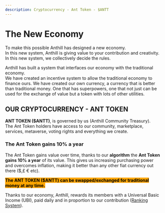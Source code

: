 ```yaml
---
description: Cryptocurrency - Ant Token - $ANTT
---
```


# The New Economy

To make this possible Anthill has designed a new economy. \
In this new system, Anthill is giving value to your contribution and creativity. In this new system, we collectively decide the rules.&#x20;

Anthill has built a system that interfaces our economy with the traditional economy. \
We have created an incentive system to allow the traditional economy to finance ours. We have created our own currency, a currency that is better than traditional money. One that has superpowers, one that not just can be used for the exchange of value but a token with lots of other utilities.&#x20;

## OUR CRYPTOCURRENCY  - ANT TOKEN

**ANT TOKEN ($ANTT)**, is governed by us (Anthill Community Treasury). \
The Ant Token holders have access to our community, marketplace, services, metaverse, voting rights and everything we create.&#x20;

### **The Ant Token gains 10% a year**

The Ant Token gains value over time, thanks to our **algorithm** the **Ant Token gains 10% a year** of its value. This gives us increasing purchasing power and overcomes inflation, making it better than any other fiat currency out there ($,£ € etc).&#x20;

<mark style="background-color:orange;">**The ANT TOKEN ($ANTT) can be swapped/exchanged for traditional money at any time.**</mark>&#x20;

Thanks to our economy, Anthill, rewards its members with a Universal Basic Income (UBI), paid daily and in proportion to our contribution ([Ranking System](ranking-system.md)).&#x20;
